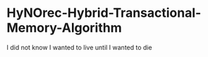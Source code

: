 # HyNOrec-Hybrid-Transactional-Memory-Algorithm
I did not know I wanted to live until I wanted to die
